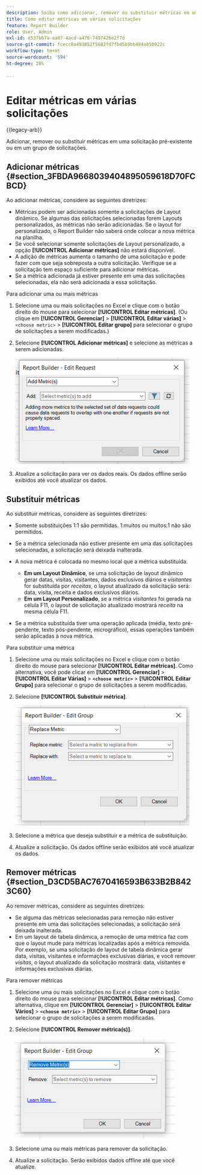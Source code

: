 ```yaml
---
description: Saiba como adicionar, remover ou substituir métricas em uma solicitação preexistente ou em um grupo de solicitações.
title: Como editar métricas em várias solicitações
feature: Report Builder
role: User, Admin
exl-id: e537b67a-aa07-4acd-a476-7497426e2f7d
source-git-commit: fcecc8a493852f5682fd7fbd5b9bb484a850922c
workflow-type: tm+mt
source-wordcount: '594'
ht-degree: 28%

---
```


# Editar métricas em várias solicitações

{{legacy-arb}}

Adicionar, remover ou substituir métricas em uma solicitação pré-existente ou em um grupo de solicitações.

## Adicionar métricas {#section_3FBDA9668039404895059618D70FCBCD}

Ao adicionar métricas, considere as seguintes diretrizes:

* Métricas podem ser adicionadas somente a solicitações de Layout dinâmico.
Se algumas das solicitações selecionadas forem Layouts personalizados, as métricas não serão adicionadas. Se o layout for personalizado, o Report Builder não saberá onde colocar a nova métrica na planilha.
* Se você selecionar somente solicitações de Layout personalizado, a opção **[!UICONTROL Adicionar métricas]** não estará disponível.
* A adição de métricas aumenta o tamanho de uma solicitação e pode fazer com que seja sobreposta a outra solicitação. Verifique se a solicitação tem espaço suficiente para adicionar métricas.
* Se a métrica adicionada já estiver presente em uma das solicitações selecionadas, ela não será adicionada a essa solicitação.

Para adicionar uma ou mais métricas

1. Selecione uma ou mais solicitações no Excel e clique com o botão direito do mouse para selecionar **[!UICONTROL Editar métricas]**. (Ou clique em **[!UICONTROL Gerenciar]** > **[!UICONTROL Editar várias]** > `<choose metric>` > **[!UICONTROL Editar grupo]** para selecionar o grupo de solicitações a serem modificadas.)
1. Selecione **[!UICONTROL Adicionar métricas]** e selecione as métricas a serem adicionadas.

   ![Captura de tela mostrando a opção Editar solicitação, Adicionar métricas selecionada.](assets/add_metric.png)

1. Atualize a solicitação para ver os dados reais. Os dados offline serão exibidos até você atualizar os dados.

## Substituir métricas

Ao substituir métricas, considere as seguintes diretrizes:

* Somente substituições 1:1 são permitidas. 1:muitos ou muitos:1 não são permitidos.
* Se a métrica selecionada não estiver presente em uma das solicitações selecionadas, a solicitação será deixada inalterada.
* A nova métrica é colocada no mesmo local que a métrica substituída.

   * **Em um Layout Dinâmico**, se uma solicitação de layout dinâmico gerar datas, visitas, visitantes, dados exclusivos diários e *visitantes* for substituída por *receitas*, o layout atualizado da solicitação será: data, visita, receita e dados exclusivos diários.
   * **Em um Layout Personalizado**, se a métrica *visitantes* foi gerada na célula F11, o layout de solicitação atualizado mostrará *receita* na mesma célula F11.

* Se a métrica substituída tiver uma operação aplicada (média, texto pré-pendente, texto pós-pendente, micrográfico), essas operações também serão aplicadas à nova métrica.

Para substituir uma métrica

1. Selecione uma ou mais solicitações no Excel e clique com o botão direito do mouse para selecionar **[!UICONTROL Editar métricas]**. Como alternativa, você pode clicar em **[!UICONTROL Gerenciar]** > **[!UICONTROL Editar Várias]** > **`<choose metric>`** > **[!UICONTROL Editar Grupo]** para selecionar o grupo de solicitações a serem modificadas.

1. Selecione **[!UICONTROL Substituir métrica]**.

   ![Captura de tela da tela Editar Grupo com a opção Substituir Métrica selecionada.](assets/replace_metric.png)

1. Selecione a métrica que deseja substituir e a métrica de substituição.
1. Atualize a solicitação. Os dados offline serão exibidos até você atualizar os dados.

## Remover métricas {#section_D3CD5BAC7670416593B633B2B8423C60}

Ao remover métricas, considere as seguintes diretrizes:

* Se alguma das métricas selecionadas para remoção não estiver presente em uma das solicitações selecionadas, a solicitação será deixada inalterada.
* Em um layout de tabela dinâmica, a remoção de uma métrica faz com que o layout mude para métricas localizadas após a métrica removida. Por exemplo, se uma solicitação de layout de tabela dinâmica gerar data, visitas, visitantes e informações exclusivas diárias, e você remover *visitas*, o layout atualizado da solicitação mostrará: data, visitantes e informações exclusivas diárias.

Para remover métricas

1. Selecione uma ou mais solicitações no Excel e clique com o botão direito do mouse para selecionar **[!UICONTROL Editar métricas]**. Como alternativa, clique em **[!UICONTROL Gerenciar]** > **[!UICONTROL Editar Vários]** > **`<choose metric>`** > **[!UICONTROL Editar Grupo]** para selecionar o grupo de solicitações a serem modificadas.

1. Selecione **[!UICONTROL Remover métrica(s)]**.

   ![Captura de tela mostrando a opção Editar Grupo e Remover Métrica(s) selecionada.](assets/remove_metric.png)

1. Selecione uma ou mais métricas para remover da solicitação.
1. Atualize a solicitação. Serão exibidos dados offline até que você atualize.
